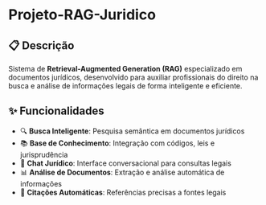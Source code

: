 # Projeto-RAG-Juridico

## 📋 Descrição

Sistema de **Retrieval-Augmented Generation (RAG)** especializado em documentos jurídicos, desenvolvido para auxiliar profissionais do direito na busca e análise de informações legais de forma inteligente e eficiente.

## ✨ Funcionalidades

- 🔍 **Busca Inteligente**: Pesquisa semântica em documentos jurídicos
- 📚 **Base de Conhecimento**: Integração com códigos, leis e jurisprudência
- 💬 **Chat Jurídico**: Interface conversacional para consultas legais
- 📊 **Análise de Documentos**: Extração e análise automática de informações
- 🔗 **Citações Automáticas**: Referências precisas a fontes legais
